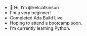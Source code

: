- 👋 Hi, I’m @kelciatkinson
- I'm a very beginner! 
- Completed Ada Build Live
- Hoping to attend a bootcamp soon.
- I’m currently learning Python.


<!---
kelciatkinson/kelciatkinson is a ✨ special ✨ repository because its `README.md` (this file) appears on your GitHub profile.
You can click the Preview link to take a look at your changes.
--->
